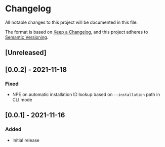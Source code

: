 # Changelog
All notable changes to this project will be documented in this file.

The format is based on [Keep a Changelog](https://keepachangelog.com/en/1.0.0/),
and this project adheres to [Semantic Versioning](https://semver.org/spec/v2.0.0.html).

## [Unreleased]

## [0.0.2] - 2021-11-18
### Fixed
- NPE on automatic installation ID lookup based on `--installation` path in CLI mode

## [0.0.1] - 2021-11-16
### Added
- Initial release